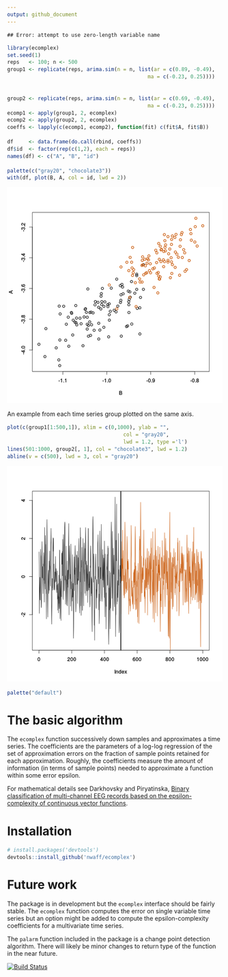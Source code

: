 ```yaml
---
output: github_document
---
```


<!-- README.md is generated from README.Rmd. Please edit that file -->


```
## Error: attempt to use zero-length variable name
```

```r
library(ecomplex)
set.seed(1)
reps   <- 100; n <- 500
group1 <- replicate(reps, arima.sim(n = n, list(ar = c(0.89, -0.49), 
                                              ma = c(-0.23, 0.25))))
         

group2 <- replicate(reps, arima.sim(n = n, list(ar = c(0.69, -0.49),
                                              ma = c(-0.23, 0.25))))
ecomp1 <- apply(group1, 2, ecomplex)
ecomp2 <- apply(group2, 2, ecomplex)
coeffs <- lapply(c(ecomp1, ecomp2), function(fit) c(fit$A, fit$B))

df     <- data.frame(do.call(rbind, coeffs))
df$id  <- factor(rep(c(1,2), each = reps))
names(df) <- c("A", "B", "id")

palette(c("gray20", "chocolate3"))
with(df, plot(B, A, col = id, lwd = 2))
```

![plot of chunk arimasim](figure/arimasim-1.png)

An example from each time series group plotted on the same 
axis. 


```r
plot(c(group1[1:500,1]), xlim = c(0,1000), ylab = "", 
                                      col = "gray20", 
                                      lwd = 1.2, type ='l')
lines(501:1000, group2[, 1], col = "chocolate3", lwd = 1.2)
abline(v = c(500), lwd = 3, col = "gray20")
```

![plot of chunk ts](figure/ts-1.png)

```r
palette("default")
```

# The basic algorithm

The `ecomplex` function successively down samples and approximates a time series. The coefficients are the parameters of a log-log regression of the set of approximation errors on the fraction of sample points retained for each approximation. Roughly, the coefficients measure the amount of information (in terms of sample points) needed to approximate a function within some error epsilon.

For mathematical details see Darkhovsky and Piryatinska, [Binary classification of multi-channel EEG records based on the epsilon-complexity of continuous vector functions](https://arxiv.org/pdf/1610.01633.pdf).

# Installation


```r
# install.packages('devtools')
devtools::install_github('nwaff/ecomplex')
```
# Future work 

The package is in development but the `ecomplex` interface should be fairly stable. The `ecomplex` function computes the error on single variable time series but an option might be added to compute the epsilon-complexity coefficients for a multivariate time series.  

The `palarm` function included in the package is a change point detection algorithm. There will likely be minor changes to return 
type of the function in the near future.

[![Build Status](https://travis-ci.org/nwaff/ecomplex.svg?branch=master)](https://travis-ci.org/nwaff/ecomplex)
